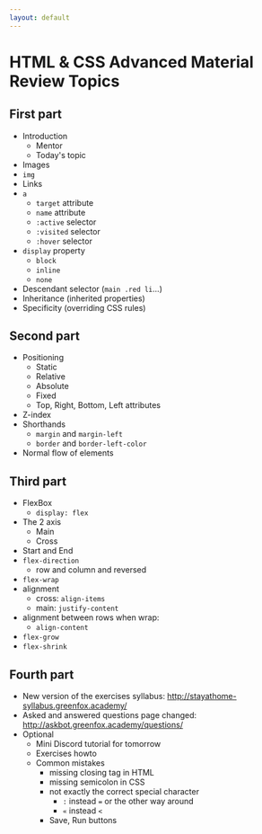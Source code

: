 ```yaml
---
layout: default
---
```

# HTML & CSS Advanced Material Review Topics

## First part

- Introduction
  - Mentor
  - Today's topic
- Images
- `img`
- Links
- `a`
  - `target` attribute
  - `name` attribute
  - `:active` selector
  - `:visited` selector
  - `:hover` selector
- `display` property
  - `block`
  - `inline`
  - `none`
- Descendant selector (`main .red li`...)
- Inheritance (inherited properties)
- Specificity (overriding CSS rules)

## Second part

- Positioning
  - Static
  - Relative
  - Absolute
  - Fixed
  - Top, Right, Bottom, Left attributes
- Z-index
- Shorthands
  - `margin` and `margin-left`
  - `border` and `border-left-color`
- Normal flow of elements

## Third part

- FlexBox
  - `display: flex`
- The 2 axis
  - Main
  - Cross
- Start and End
- `flex-direction`
  - row and column and reversed
- `flex-wrap`
- alignment
  - cross: `align-items`
  - main: `justify-content`
- alignment between rows when wrap:
  - `align-content`
- `flex-grow`
- `flex-shrink`

## Fourth part

- New version of the exercises syllabus: http://stayathome-syllabus.greenfox.academy/
- Asked and answered questions page changed:
  http://askbot.greenfox.academy/questions/
- Optional
  - Mini Discord tutorial for tomorrow
  - Exercises howto
  - Common mistakes
    - missing closing tag in HTML
    - missing semicolon in CSS
    - not exactly the correct special character
      - `:` instead `=` or the other way around
      - `«` instead `<`
    - Save, Run buttons
